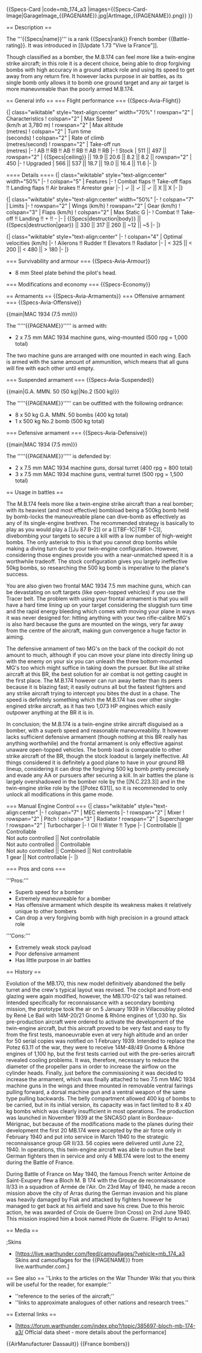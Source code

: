 {{Specs-Card
|code=mb_174_a3
|images={{Specs-Card-Image|GarageImage_{{PAGENAME}}.jpg|ArtImage_{{PAGENAME}}.png}}
}}

== Description ==
<!-- ''In the description, the first part should be about the history of and the creation and combat usage of the aircraft, as well as its key features. In the second part, tell the reader about the aircraft in the game. Insert a screenshot of the vehicle, so that if the novice player does not remember the vehicle by name, he will immediately understand what kind of vehicle the article is talking about.'' -->
The '''{{Specs|name}}''' is a rank {{Specs|rank}} French bomber {{Battle-rating}}. It was introduced in [[Update 1.73 "Vive la France"]].

Though classified as a bomber, the M.B.174 can feel more like a twin-engine strike aircraft; in this role it is a decent choice, being able to drop forgiving bombs with high accuracy in a ground attack role and using its speed to get away from any return fire. It however lacks purpose in air battles, as its single bomb only allows it to bomb one ground target and any air target is more maneuvreable than the poorly armed M.B.174.

== General info ==
=== Flight performance ===
{{Specs-Avia-Flight}}
<!--''Describe how the aircraft behaves in the air. Speed, manoeuvrability, acceleration and allowable loads - these are the most important characteristics of the vehicle.''-->

{| class="wikitable" style="text-align:center" width="70%"
! rowspan="2" | Characteristics
! colspan="2" | Max Speed<br>(km/h at 3,780 m)
! rowspan="2" | Max altitude<br>(metres)
! colspan="2" | Turn time<br>(seconds)
! colspan="2" | Rate of climb<br>(metres/second)
! rowspan="2" | Take-off run<br>(metres)
|-
! AB !! RB !! AB !! RB !! AB !! RB
|-
! Stock
| 511 || 497 || rowspan="2" | {{Specs|ceiling}} || 19.9 || 20.6 || 8.2 || 8.2 || rowspan="2" | 450
|-
! Upgraded
| 566 || 537 || 18.7 || 19.0 || 16.4 || 11.6
|-
|}

==== Details ====
{| class="wikitable" style="text-align:center" width="50%"
|-
! colspan="5" | Features
|-
! Combat flaps !! Take-off flaps !! Landing flaps !! Air brakes !! Arrestor gear
|-
| ✓ || ✓ || ✓ || X || X     <!-- ✓ -->
|-
|}

{| class="wikitable" style="text-align:center" width="50%"
|-
! colspan="7" | Limits
|-
! rowspan="2" | Wings (km/h)
! rowspan="2" | Gear (km/h)
! colspan="3" | Flaps (km/h)
! colspan="2" | Max Static G
|-
! Combat !! Take-off !! Landing !! + !! -
|-
| {{Specs|destruction|body}} || {{Specs|destruction|gear}} || 330 || 317 || 260 || ~12 || ~5
|-
|}

{| class="wikitable" style="text-align:center"
|-
! colspan="4" | Optimal velocities (km/h)
|-
! Ailerons !! Rudder !! Elevators !! Radiator
|-
| < 325 || < 200 || < 480 || > 180
|-
|}

=== Survivability and armour ===
{{Specs-Avia-Armour}}
<!-- ''Examine the survivability of the aircraft. Note how vulnerable the structure is and how secure the pilot is, whether the fuel tanks are armoured, etc. Describe the armour, if there is any, and also mention the vulnerability of other critical aircraft systems.'' -->

* 8 mm Steel plate behind the pilot's head.

=== Modifications and economy ===
{{Specs-Economy}}

== Armaments ==
{{Specs-Avia-Armaments}}
=== Offensive armament ===
{{Specs-Avia-Offensive}}
<!-- ''Describe the offensive armament of the aircraft, if any. Describe how effective the cannons and machine guns are in a battle, and also what belts or drums are better to use. If there is no offensive weaponry, delete this subsection.'' -->
{{main|MAC 1934 (7.5 mm)}}

The '''''{{PAGENAME}}''''' is armed with:

* 2 x 7.5 mm MAC 1934 machine guns, wing-mounted (500 rpg = 1,000 total)

The two machine guns are arranged with one mounted in each wing. Each is armed with the same amount of ammunition, which means that all guns will fire with each other until empty.

=== Suspended armament ===
{{Specs-Avia-Suspended}}
<!-- ''Describe the aircraft's suspended armament: additional cannons under the wings, bombs, rockets and torpedoes. This section is especially important for bombers and attackers. If there is no suspended weaponry remove this subsection.'' -->
{{main|G.A. MMN. 50 (50 kg)|No.2 (500 kg)}}

The '''''{{PAGENAME}}''''' can be outfitted with the following ordnance:

* 8 x 50 kg G.A. MMN. 50 bombs (400 kg total)
* 1 x 500 kg No.2 bomb (500 kg total)

=== Defensive armament ===
{{Specs-Avia-Defensive}}
<!-- ''Defensive armament with turret machine guns or cannons, crewed by gunners. Examine the number of gunners and what belts or drums are better to use. If defensive weaponry is not available, remove this subsection.'' -->
{{main|MAC 1934 (7.5 mm)}}

The '''''{{PAGENAME}}''''' is defended by:

* 2 x 7.5 mm MAC 1934 machine guns, dorsal turret (400 rpg = 800 total)
* 3 x 7.5 mm MAC 1934 machine guns, ventral turret (500 rpg = 1,500 total)

== Usage in battles ==
<!-- ''Describe the tactics of playing in the aircraft, the features of using aircraft in a team and advice on tactics. Refrain from creating a "guide" - do not impose a single point of view, but instead, give the reader food for thought. Examine the most dangerous enemies and give recommendations on fighting them. If necessary, note the specifics of the game in different modes (AB, RB, SB).'' -->

The M.B.174 feels more like a twin-engine strike aircraft than a real bomber; with its heaviest (and most effective) bombload being a 500kg bomb held by bomb-locks the maneuvreable plane can dive-bomb as effectively as any of its single-engine brethren. The recommended strategy is basically to play as you would play a [[Ju 87 B-2]] or a [[TBF-1C|TBF 1-C]], divebombing your targets to secure a kill with a low number of high-weight bombs. The only asterisk to this is that you cannot drop bombs while making a diving turn due to your twin-engine configuration. However, considering those engines provide you with a near-unmatched speed it is a worthwhile tradeoff. The stock configuration gives you largely ineffective 50kg bombs, so researching the 500 kg bomb is imperative to the plane's success.

You are also given two frontal MAC 1934 7.5 mm machine guns, which can be devastating on soft targets (like open-topped vehicles) if you use the Tracer belt. The problem with using your frontal armament is that you will have a hard time lining up on your target considering the sluggish turn time and the rapid energy bleeding which comes with moving your plane in ways it was never designed for: hitting anything with your two rifle-calibre MG's is also hard because the guns are mounted on the wings, very far away from the centre of the aircraft, making gun convergence a huge factor in aiming.

The defensive armament of two MG's on the back of the cockpit do not amount to much, although if you can move your plane into directly lining up with the enemy on your six you can unleash the three bottom-mounted MG's too which might suffice in taking down the pursuer. But like all strike aircraft at this BR, the best solution for air combat is not getting caught in the first place. The M.B.174 however can run away better than its peers because it is blazing fast; it easily outruns all but the fastest fighters and any strike aircraft trying to intercept you bites the dust in a chase. The speed is definitely something which the M.B.174 has over other single-engined strike aircraft, as it has two 1,073 HP engines which easily outpower anything at the BR it is in. 

In conclusion; the M.B.174 is a twin-engine strike aircraft disguised as a bomber, with a superb speed and reasonable maneuvreability. It however lacks sufficient defensive armament (though nothing at this BR really has anything worthwhile) and the frontal armament is only effective against unaware open-topped vehicles. The bomb load is comparable to other strike aircraft of the BR, though the stock loadout is largely ineffective. All things considered it is definitely a good plane to have in your ground RB lineup, considering it can drop the forgiving 500 kg bomb pretty precisely and evade any AA or pursuers after securing a kill. In air battles the plane is largely overshadowed in the bomber role by the [[N.C.223.3]] and in the twin-engine strike role by the [[Potez 631]], so it is recommended to only unlock all modifications in this game mode.

=== Manual Engine Control ===
{| class="wikitable" style="text-align:center"
|-
! colspan="7" | MEC elements
|-
! rowspan="2" | Mixer
! rowspan="2" | Pitch
! colspan="3" | Radiator
! rowspan="2" | Supercharger
! rowspan="2" | Turbocharger
|-
! Oil !! Water !! Type
|-
| Controllable || Controllable<br>Not auto controlled || Not controllable<br>Not auto controlled || Controllable<br>Not auto controlled || Combined || Not controllable<br>1 gear || Not controllable
|-
|}

=== Pros and cons ===
<!-- ''Summarise and briefly evaluate the vehicle in terms of its characteristics and combat effectiveness. Mark its pros and cons in the bulleted list. Try not to use more than 6 points for each of the characteristics. Avoid using categorical definitions such as "bad", "good" and the like - use substitutions with softer forms such as "inadequate" and "effective".'' -->

'''Pros:'''

* Superb speed for a bomber
* Extremely maneuvreable for a bomber
* Has offensive armament which despite its weakness makes it relatively unique to other bombers
* Can drop a very forgiving bomb with high precision in a ground attack role

'''Cons:'''

* Extremely weak stock payload
* Poor defensive armament
* Has little purpose in air battles

== History ==
<!-- ''Describe the history of the creation and combat usage of the aircraft in more detail than in the introduction. If the historical reference turns out to be too long, take it to a separate article, taking a link to the article about the vehicle and adding a block "/History" (example: <nowiki>https://wiki.warthunder.com/(Vehicle-name)/History</nowiki>) and add a link to it here using the <code>main</code> template. Be sure to reference text and sources by using <code><nowiki><ref></ref></nowiki></code>, as well as adding them at the end of the article with <code><nowiki><references /></nowiki></code>. This section may also include the vehicle's dev blog entry (if applicable) and the in-game encyclopedia description (under <code><nowiki>=== In-game description ===</nowiki></code>, also if applicable).'' -->

Evolution of the MB.170, this new model definitively abandoned the belly turret and the crew's typical layout was revised. The cockpit and front-end glazing were again modified, however, the MB.170-02's tail was retained. Intended specifically for reconnaissance with a secondary bombing mission, the prototype took the air on 5 January 1939 in Villacoublay piloted by René Le Bail with 14M-20/21 Gnome & Rhône engines of 1,030 hp. Six pre-production aircraft were ordered to activate the development of the twin-engine aircraft, but this aircraft proved to be very fast and easy to fly from the first tests, manoeuvrable even at very high altitude and an order for 50 serial copies was notified on 1 February 1939. Intended to replace the Potez 63.11 of the war, they were to receive 14M-48/49 Gnome & Rhône engines of 1,100 hp, but the first tests carried out with the pre-series aircraft revealed cooling problems. It was, therefore, necessary to reduce the diameter of the propeller pans in order to increase the airflow on the cylinder heads. Finally, just before the commissioning it was decided to increase the armament, which was finally attached to two 7.5 mm MAC 1934 machine guns in the wings and three mounted in removable ventral fairings pulling forward, a dorsal machine gun and a ventral weapon of the same type pulling backwards. The belly compartment allowed 400 kg of bombs to be carried, but in its initial version, its capacity was in fact limited to 8 x 40 kg bombs which was clearly insufficient in most operations. The production was launched in November 1939 at the SNCASO plant in Bordeaux-Mérignac, but because of the modifications made to the planes during their development the first 20 MB.174 were accepted by the air force only in February 1940 and put into service in March 1940 to the strategic reconnaissance group GR II/33. 56 copies were delivered until June 22, 1940. In operations, this twin-engine aircraft was able to outrun the best German fighters then in service and only 4 MB.174 were lost to the enemy during the Battle of France.

During Battle of France on May 1940, the famous French writer Antoine de Saint-Exupery flew a Bloch M. B 174 with the Groupe de reconnaissance II/33 in a squadron of Armée de l'Air. On 23rd May of 1940, he made a recon mission above the city of Arras during the German invasion and his plane was heavily damaged by Flak and attacked by fighters however he managed to get back at his airfield and save his crew. Due to this heroic action, he was awarded of Croix de Guerre (Iron Cross) on 2nd June 1940. This mission inspired him a book named Pilote de Guerre. (Flight to Arras)

== Media ==
<!-- ''Excellent additions to the article would be video guides, screenshots from the game, and photos.'' -->

;Skins

* [https://live.warthunder.com/feed/camouflages/?vehicle=mb_174_a3 Skins and camouflages for the {{PAGENAME}} from live.warthunder.com.]

== See also ==
''Links to the articles on the War Thunder Wiki that you think will be useful for the reader, for example:''

* ''reference to the series of the aircraft;''
* ''links to approximate analogues of other nations and research trees.''

== External links ==
<!--''Paste links to sources and external resources, such as:''
* ''topic on the official game forum;''
* ''other literature.''-->

* [https://forum.warthunder.com/index.php?/topic/385697-bloch-mb-174-a3/ Official data sheet - more details about the performance]

{{AirManufacturer Dassault}}
{{France bombers}}